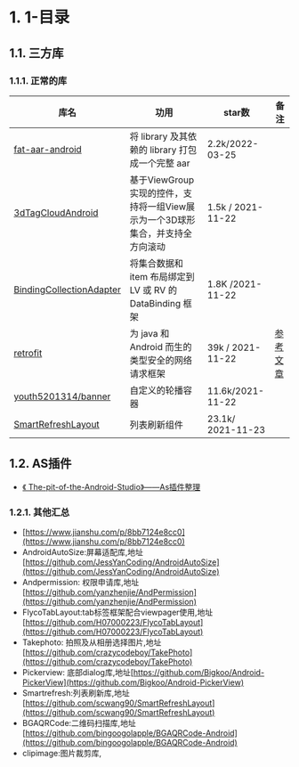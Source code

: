 # 1. 1-目录

## 1.1. 三方库

### 1.1.1. 正常的库

库名|功用| star数| 备注
---|---|---|---
[fat-aar-android](https://github.com/kezong/fat-aar-android) | 将 library 及其依赖的 library 打包成一个完整 aar | 2.2k/2022-03-25 |  | 
[3dTagCloudAndroid](https://github.com/misakuo/3dTagCloudAndroid) |基于ViewGroup实现的控件，支持将一组View展示为一个3D球形集合，并支持全方向滚动  |  1.5k / 2021-11-22|
[BindingCollectionAdapter](https://github.com/evant/binding-collection-adapter) | 将集合数据和 item 布局绑定到 LV 或 RV 的 DataBinding 框架 | 1.8K /2021-11-22 | 
[retrofit](https://github.com/square/retrofit) | 为 java 和 Android 而生的类型安全的网络请求框架 | 39k / 2021-11-22 | [参考文章](https://www.jianshu.com/p/eab096d82ce1)
[youth5201314/banner](https://github.com/youth5201314/banner) | 自定义的轮播容器 | 11.6k/2021-11-22 | 
[SmartRefreshLayout](https://github.com/scwang90/SmartRefreshLayout) | 列表刷新组件 | 23.1k/ 2021-11-23 | 


## 1.2. AS插件

* [《 The-pit-of-the-Android-Studio》——As插件整理](https://gitee.com/AWeiLoveAndroid/The-pit-of-the-Android-Studio/blob/master/Android%20Studio好用的插件.md)




### 1.2.1. 其他汇总

* [https://www.jianshu.com/p/8bb7124e8cc0](https://www.jianshu.com/p/8bb7124e8cc0)
* AndroidAutoSize:屏幕适配库,地址 [https://github.com/JessYanCoding/AndroidAutoSize](https://github.com/JessYanCoding/AndroidAutoSize)
* Andpermission: 权限申请库,地址 [https://github.com/yanzhenjie/AndPermission](https://github.com/yanzhenjie/AndPermission)
* FlycoTabLayout:tab标签框架配合viewpager使用,地址 [https://github.com/H07000223/FlycoTabLayout](https://github.com/H07000223/FlycoTabLayout)
* Takephoto: 拍照及从相册选择图片,地址[https://github.com/crazycodeboy/TakePhoto](https://github.com/crazycodeboy/TakePhoto)
* Pickerview: 底部dialog库,地址[https://github.com/Bigkoo/Android-PickerView](https://github.com/Bigkoo/Android-PickerView)
* Smartrefresh:列表刷新库,地址 [https://github.com/scwang90/SmartRefreshLayout](https://github.com/scwang90/SmartRefreshLayout)
* BGAQRCode:二维码扫描库,地址[https://github.com/bingoogolapple/BGAQRCode-Android](https://github.com/bingoogolapple/BGAQRCode-Android)
* clipimage:图片裁剪库,


